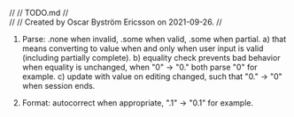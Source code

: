 //
//  TODO.md
//  
//
//  Created by Oscar Byström Ericsson on 2021-09-26.
//
    
1. Parse: .none when invalid, .some when valid, .some when partial.
    a) that means converting to value when and only when user input is valid (including partially complete).
    b) equality check prevents bad behavior when equality is unchanged, when "0" -> "0." both parse "0" for example.
    c) update with value on editing changed, such that "0." -> "0" when session ends.
    
2. Format: autocorrect when appropriate, ".1" -> "0.1" for example.
